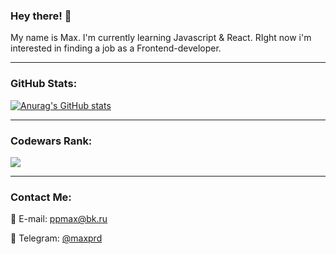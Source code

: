 ### Hey there! 🗿

My name is Max. I'm currently learning Javascript & React. RIght now i'm interested in finding a job as a Frontend-developer.
___

### GitHub Stats:
[![Anurag's GitHub stats](https://github-readme-stats.vercel.app/api?username=M4XPRD)](https://github.com/anuraghazra/github-readme-stats)
___
### Codewars Rank:
![](https://www.codewars.com/users/M4XPRD/badges/large)
___
### Contact Me:
📧 E-mail: ppmax@bk.ru

📱 Telegram: [@maxprd](https://t.me/maxprd)
